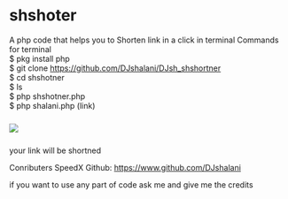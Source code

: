 # shshoter
A php code that helps you to Shorten link in a click in terminal
Commands for terminal <br>
$ pkg install php <br>
$ git clone https://github.com/DJshalani/DJsh_shshortner<br>
$ cd shshotner <br>
$ ls<br>
$ php shshotner.php <br>
$ php shalani.php (link) <br>


<img src="https://github.com/DJshalani/DJsh_shortner/blob/master/Screenshot_20201108-140334.png" style="margin: 10px auto;">

your link will be shortned

Conributers 
SpeedX 
Github: https://www.github.com/DJshalani

if you want to use any part of code ask me and give me the credits
